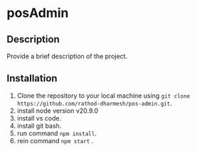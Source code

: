 # posAdmin

## Description

Provide a brief description of the project.

## Installation

1. Clone the repository to your local machine using `git clone https://github.com/rathod-dharmesh/pos-admin.git`.
2. install node version v20.9.0
3. install vs code.
4. install git bash.
5. run command `npm install`.
6. rein command `npm start` .
